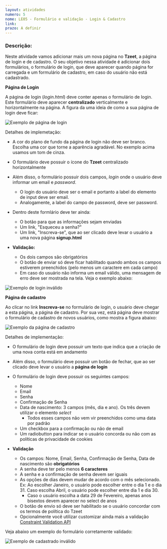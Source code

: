 ```yaml
---
layout: atividades
numero: 5
nome: LE05 - Formulário e validação - Login & Cadastro
link: 
prazo: A definir
---
```


<!--
Enviar, através do <a href="{{ page.link }}" target="_blank">formulário</a>, **o link para o repositório no github com a implementação da atividade descrita a seguir**. 
-->

### Descrição:

Neste atividade vamos adicionar mais um nova página no **Tzeet**, a página de login e de cadastro.
O seu objetivo nessa atividade é adicionar dois formulários, o formulário de login, que deve aparecer quando página for carregada
e um formulário de cadastro, em caso do usuário não está cadastrado.

**Página de Login**

A página de login (*login.html*) deve conter apenas o formulário de login. Este formulário deve aparecer **centralizado** verticalmente
e horizontalmente na página. A figura da uma ideia de como a sua página de login deve ficar:

![Exemplo de página de login]({{site.baseurl}}/assets/listas/05/login.png)

Detalhes de implemetação:

* A cor do plano de fundo da página de login não deve ser branco. Escolha uma cor que torne a aparência agradável. No exemplo acima usamos um tom de cinza.
* O formulário deve possuir o ícone do **Tzeet** centralizado horizontalmente
* Além disso, o formulário possuir dois campos, *login* onde o usuário deve informar um email e *password*.
  * O login do usuário deve ser o email e portanto a label do elemento de input deve ser email.
  * Analogamente, a label do campo de password, deve ser password.
* Dentro deste formlário deve ter ainda:
  * O botão para que as informações sejam enviadas
  * Um link, "Esqueceu a senha?"
  * Um link, "Inscreva-se",  que ao ser clicado deve levar o usuário a uma nova página **signup.html**

* **Validação:**
  * Os dois campos são obrigatórios
  * O botão de enviar só deve ficar habilitado quando ambos os campos estiverem preenchidos (pelo menos um caractere em cada campo)
  * Em caso do usuário não informa um email válido, uma mensagem de erro deve ser mostrada na tela. Veja o exemplo abaixo:

![Exemplo de login inválido]({{site.baseurl}}/assets/listas/05/login-invalido.png)

**Página de cadastro**

Ao clicar no link **Inscreva-se** no formulário de login, o usuário deve chegar a esta página, a página de cadastro.
Por sua vez, está página deve mostrar o formulário de cadastro de novos usuários, como mostra a figura abaixo:

![Exemplo da página de cadastro]({{site.baseurl}}/assets/listas/05/signup.png)

Detalhes de implementação:

* O formulário de login deve possuir um texto que indica que a criação de uma nova conta está em andamento
* Além disso, o formulário deve possuir um botão de fechar, que ao ser clicado deve levar o usuário a **página de login**
* O formulário de login deve possuir os seguintes campos:
  * Nome
  * Email
  * Senha
  * Confirmação de Senha
  * Data de nascimento: 3 campos (mês, dia e ano). Os três devem utilizar o elemento *select*
    * Todos esses campos não vem vir preenchidos como uma data por padrão
  * Um checkbox para a confirmação ou não de email
  * Um radiobutton para indicar se o usuário concorda ou não com as políticas de privacidade de cookies

* **Validação**
  * Os campos: Nome, Email, Senha, Confirmação de Senha, Data de nascimento são **obrigatórios**
  * A senha deve ter pelo menos **6 caracteres**
  * A senha e a confirmação de senha devem ser iguais
  * As opções de dias devem mudar de acordo com o mês selecionado. Ex: Ao escolher Janeiro, o usuário pode escolher entre o dia 1 e o dia 31. Caso escolha Abril, o usuário pode escolher entre dia 1 e dia 30.
    * Caso o usuário escolha a data 29 de Fevereiro, apenas anos bisextos devem aparecer no select de anos
  * O botão de envio só deve ser habilitado se o usuário concordar com os termos de política do Tzeet
  * Opcionalmente você utilizar customizar ainda mais a validação <a href="https://developer.mozilla.org/en-US/docs/Web/API/Constraint_validation" target="_blank">Constraint Validation API</a>

Veja abaixo um exemplo do formulário corretamente validado:

![Exemplo de cadastrado inválido]({{site.baseurl}}/assets/listas/05/signup-invalido.png)
